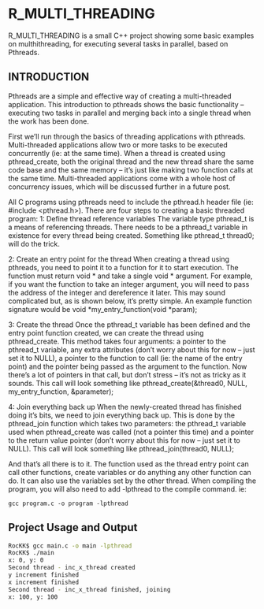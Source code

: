 R_MULTI_THREADING
=========

R_MULTI_THREADING is a small C++ project showing some basic examples on multhithreading, for executing several tasks in parallel, based on Pthreads.

INTRODUCTION
-------------

Pthreads are a simple and effective way of creating a multi-threaded application. This introduction to pthreads shows the basic functionality – executing two tasks in parallel and merging back into a single thread when the work has been done.

First we’ll run through the basics of threading applications with pthreads. Multi-threaded applications allow two or more tasks to be executed concurrently (ie: at the same time). 
When a thread is created using pthread_create, both the original thread and the new thread share the same code base and the same memory – it’s just like making two function calls at the same time. 
Multi-threaded applications come with a whole host of concurrency issues, which will be discussed further in a future post.

All C programs using pthreads need to include the pthread.h header file (ie: #include <pthread.h>). There are four steps to creating a basic threaded program:
1: Define thread reference variables
The variable type pthread_t is a means of referencing threads. There needs to be a pthread_t variable in existence for every thread being created. Something like pthread_t thread0; will do the trick.

2: Create an entry point for the thread
When creating a thread using pthreads, you need to point it to a function for it to start execution. The function must return void * and take a single void * argument. For example, if you want the function to take an integer argument, you will need to pass the address of the integer and dereference it later. This may sound complicated but, as is shown below, it’s pretty simple. An example function signature would be void *my_entry_function(void *param);

3: Create the thread
Once the pthread_t variable has been defined and the entry point function created, we can create the thread using pthread_create. This method takes four arguments: a pointer to the pthread_t variable, any extra attributes (don’t worry about this for now – just set it to NULL), a pointer to the function to call (ie: the name of the entry point) and the pointer being passed as the argument to the function. Now there’s a lot of pointers in that call, but don’t stress – it’s not as tricky as it sounds. This call will look something like pthread_create(&thread0, NULL, my_entry_function, &parameter);

4: Join everything back up
When the newly-created thread has finished doing it’s bits, we need to join everything back up. This is done by the pthread_join function which takes two parameters: the pthread_t variable used when pthread_create was called (not a pointer this time) and a pointer to the return value pointer (don’t worry about this for now – just set it to NULL). This call will look something like pthread_join(thread0, NULL);

And that’s all there is to it. The function used as the thread entry point can call other functions, create variables or do anything any other function can do. It can also use the variables set by the other thread.
When compiling the program, you will also need to add -lpthread to the compile command. ie: 
```
gcc program.c -o program -lpthread
```

Project Usage and Output
-------------
```BASH
RocKK$ gcc main.c -o main -lpthread
RocKK$ ./main
x: 0, y: 0
Second thread - inc_x_thread created
y increment finished
x increment finished
Second thread - inc_x_thread finished, joining
x: 100, y: 100
```

